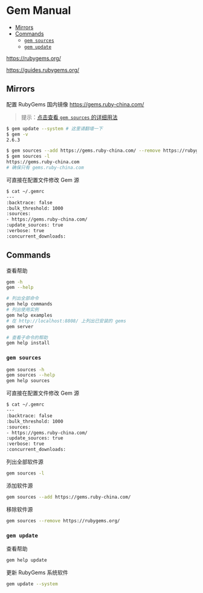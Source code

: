 <!-- omit in toc -->
# Gem Manual

- [Mirrors](#mirrors)
- [Commands](#commands)
  - [`gem sources`](#gem-sources)
  - [`gem update`](#gem-update)

<https://rubygems.org/>

<https://guides.rubygems.org/>

<!-- #gem-mirror -->
## Mirrors

配置 RubyGems 国内镜像 <https://gems.ruby-china.com/>

> 提示：[点击查看 `gem sources` 的详细用法](#gem-sources)

```bash
$ gem update --system # 这里请翻墙一下
$ gem -v
2.6.3

$ gem sources --add https://gems.ruby-china.com/ --remove https://rubygems.org/
$ gem sources -l
https://gems.ruby-china.com
# 确保只有 gems.ruby-china.com
```

可直接在配置文件修改 Gem 源

```bash
$ cat ~/.gemrc
---
:backtrace: false
:bulk_threshold: 1000
:sources:
- https://gems.ruby-china.com/
:update_sources: true
:verbose: true
:concurrent_downloads:
```

## Commands

查看帮助

```bash
gem -h
gem --help

# 列出全部命令
gem help commands
# 列出使用实例
gem help examples
# 在 http://localhost:8808/ 上列出已安装的 gems
gem server

# 查看子命令的帮助
gem help install
```

### `gem sources`

```bash
gem sources -h
gem sources --help
gem help sources
```

可直接在配置文件修改 Gem 源

```bash
$ cat ~/.gemrc
---
:backtrace: false
:bulk_threshold: 1000
:sources:
- https://gems.ruby-china.com/
:update_sources: true
:verbose: true
:concurrent_downloads:
```

列出全部软件源

```bash
gem sources -l
```

添加软件源

```bash
gem sources --add https://gems.ruby-china.com/
```

移除软件源

```bash
gem sources --remove https://rubygems.org/
```

### `gem update`

查看帮助

```bash
gem help update
```

更新 RubyGems 系统软件

```bash
gem update --system
```
